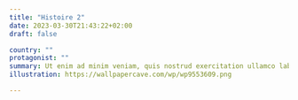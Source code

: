 ```yaml
---
title: "Histoire 2"
date: 2023-03-30T21:43:22+02:00
draft: false

country: ""
protagonist: ""
summary: Ut enim ad minim veniam, quis nostrud exercitation ullamco laboris nisi ut aliquip ex ea commodo consequat. Duis aute irure dolor in reprehenderit in voluptate velit esse cillum dolore eu fugiat nulla pariatur.
illustration: https://wallpapercave.com/wp/wp9553609.png

---
```


